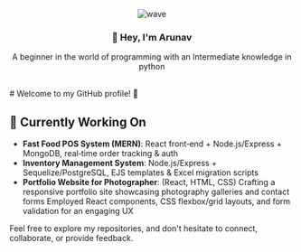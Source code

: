 <div align="center">



![wave](https://github.com/deeestroying/deeestroying/assets/141050877/0e26826f-39c2-4bfd-a313-48312d0b97cc)





###  👋 Hey, I'm Arunav 
A beginner in the world of programming with an Intermediate knowledge in python

<br>
</div>
# Welcome to my GitHub profile! 🚀

## 🔭 Currently Working On  
- **Fast Food POS System (MERN)**: React front‑end + Node.js/Express + MongoDB, real‑time order tracking & auth  
- **Inventory Management System**: Node.js/Express + Sequelize/PostgreSQL, EJS templates & Excel migration scripts  
- **Portfolio Website for Photographer**: (React, HTML, CSS)
Crafting a responsive portfolio site showcasing photography galleries and contact forms
Employed React components, CSS flexbox/grid layouts, and form validation for an engaging UX



Feel free to explore my repositories, and don't hesitate to connect, collaborate, or provide feedback.




</div>


<!---
deeestroying/deeestroying is a ✨ special ✨ repository because its `README.md` (this file) appears on your GitHub profile.
You can click the Preview link to take a look at your changes.
--->

